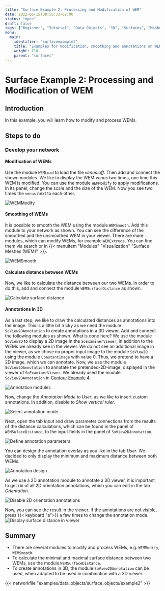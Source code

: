```yaml
---
title: "Surface Example 2: Processing and Modification of WEM"
date: 2022-06-15T08:56:33+02:00
status: "open"
draft: false
tags: ["Beginner", "Tutorial", "Data Objects", "3D", "Surfaces", "Meshes", "WEM"]
menu: 
  main:
    identifier: "surfaceexample2"
    title: "Examples for modification, smoothing and annotations on WEM"
    weight: 710
    parent: "surfaces"
---
```

# Surface Example 2: Processing and Modification of WEM
## Introduction
In this example, you will learn how to modify and process WEMs.

## Steps to do
### Develop your network
#### Modification of WEMs
Use the module `WEMLoad` to load the file *venus.off*. Then add and connect the shown modules. We like to display the WEM *venus* two times, one time this WEM is modified. You can use the module `WEMModify` to apply modifications. In its panel, change the scale and the size of the WEM. Now you see two times the `venus` next to each other.

![WEMModify](/images/tutorials/dataobjects/surfaces/DO7_01.png "WEMModify")

#### Smoothing of WEMs
It is possible to smooth the WEM using the module `WEMSmooth`. Add this module to your network as shown. You can see the difference of the smoothed and the unsmoothed WEM in your viewer. There are more modules, which can modify WEMs, for example `WEMExtrude`. You can find them via search or in {{< menuitem "Modules" "Visualization" "Surface Meshes (WEM)" >}}.

![WEMSmooth](/images/tutorials/dataobjects/surfaces/DO7_02.png "WEMSmooth")

#### Calculate distance between WEMs
Now, we like to calculate the distance between our two WEMs. In order to do this, add and connect the module `WEMSurfaceDistance` as shown.

![Calculate surface distance](/images/tutorials/dataobjects/surfaces/DO7_03.png "Calculate surface distance")

#### Annotations in 3D
As a last step, we like to draw the calculated distances as annotations into the image. This is a little bit tricky as we need the module `SoView2DAnnotation` to create annotations in a 3D viewer. Add and connect the following modules as shown. What is done here? We use the module `SoView2D` to display a 2D image in the `SoExaminerViewer`, in addition to the WEMs we already see in the viewer. We do not see an additional image in the viewer, as we chose no proper input image to the module `SoView2D` using the module `ConstantImage` with value 0. Thus, we pretend to have a 2D image, which we can annotate. Now, we use the module `SoView2DAnnotation` to annotate the pretended-2D-image, displayed in the viewer of `SoExaminerViewer`. We already used the module `SoView2DAnnotation` in [Contour Example 4](tutorials/dataobjects/contours/contourexample4/).

![Annotation modules](/images/tutorials/dataobjects/surfaces/DO7_05.png "Annotation modules")

Now, change the *Annotation Mode* to *User*, as we like to insert custom annotations. In addition, disable to *Show vertical ruler*.

![Select annotation mode](/images/tutorials/dataobjects/surfaces/DO7_06.png "Select annotation mode")

Next, open the tab *Input* and draw parameter connections from the results of the distance calculations, which can be found in the panel of `WEMSufaceDistance`, to the input fields in the panel of `SoView2DAnnotation`.

![Define annotation parameters](/images/tutorials/dataobjects/surfaces/DO7_07.png "Define annotation parameters")

You can design the annotation overlay as you like in the tab *User*. We decided to only display the minimum and maximum distance between both WEMs.

![Annotation design](/images/tutorials/dataobjects/surfaces/DO7_04.png "Annotation design")

As we use a 2D annotation module to annotate a 3D viewer, it is important to get rid of all 2D orientation annotations, which you can edit in the tab *Orientation*.

![Disable 2D orientation annotations](/images/tutorials/dataobjects/surfaces/DO7_08.png "Disable 2D orientation annotations")

Now, you can see the result in the viewer. If the annotations are not visible, press {{< keyboard "a">}} a few times to change the annotation mode.
![Display surface distance in viewer](/images/tutorials/dataobjects/surfaces/DO7_09.png "Display surface distance in viewer")

## Summary
* There are several modules to modify and process WEMs, e.g. `WEMModify`, `WEMSmooth`.
* To calculate the minimal and maximal surface distance between two WEMs, use the module `WEMSurfaceDistance`.
* To create annotations in 3D, the module `SoView2DAnnotation` can be used, when adapted to be used in combination with a 3D viewer. 


{{< networkfile "examples/data_objects/surface_objects/example2" >}}
